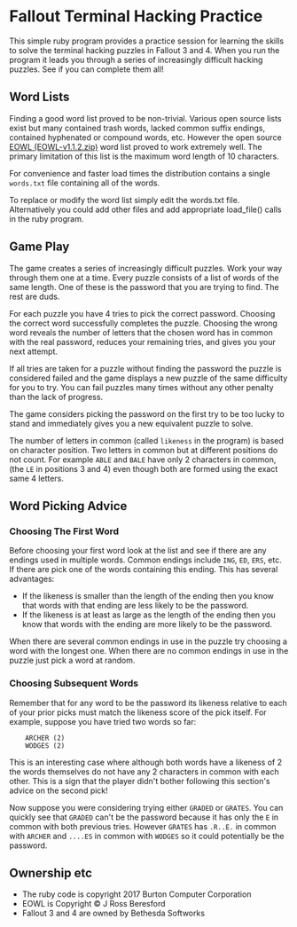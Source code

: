 # Fallout Terminal Hacking Practice

This simple ruby program provides a practice session for learning the skills to solve the terminal hacking puzzles in Fallout 3 and 4.
When you run the program it leads you through a series of increasingly difficult hacking puzzles.
See if you can complete them all!

## Word Lists

Finding a good word list proved to be non-trivial.
Various open source lists exist but many contained trash words, lacked common suffix endings, contained hyphenated or compound words, etc.
However the open source [EOWL (EOWL-v1.1.2.zip)](http://dreamsteep.com/projects/98-software/53-the-english-open-word-list-eowl.html) word list proved to work extremely well.
The primary limitation of this list is the maximum word length of 10 characters.

For convenience and faster load times the distribution contains a single `words.txt` file containing all of the words.

To replace or modify the word list simply edit the words.txt file.  
Alternatively you could add other files and add appropriate load_file() calls in the ruby program.

## Game Play

The game creates a series of increasingly difficult puzzles.
Work your way through them one at a time.
Every puzzle consists of a list of words of the same length.
One of these is the password that you are trying to find.
The rest are duds.

For each puzzle you have 4 tries to pick the correct password.
Choosing the correct word successfully completes the puzzle.
Choosing the wrong word reveals the number of letters that the chosen word has in common with the real password, reduces your remaining tries, and gives you your next attempt.

If all tries are taken for a puzzle without finding the password the puzzle is considered failed and the game displays a new puzzle of the same difficulty for you to try.
You can fail puzzles many times without any other penalty than the lack of progress.

The game considers picking the password on the first try to be too lucky to stand and immediately gives you a new equivalent puzzle to solve.

The number of letters in common (called `likeness` in the program) is based on character position.  Two letters in common but at different positions do not count.  For example `ABLE` and `BALE` have only 2 characters in common, (the `LE` in positions 3 and 4) even though both are formed using the exact same 4 letters.

## Word Picking Advice

### Choosing The First Word

Before choosing your first word look at the list and see if there are any endings used in multiple words.  Common endings include `ING`, `ED`, `ERS`, etc.  If there are pick one of the words containing this ending.  This has several advantages:

- If the likeness is smaller than the length of the ending then you know that words with that ending are less likely to be the password.
- If the likeness is at least as large as the length of the ending then you know that words with the ending are more likely to be the password.

When there are several common endings in use in the puzzle try choosing a word with the longest one.
When there are no common endings in use in the puzzle just pick a word at random.

### Choosing Subsequent Words

Remember that for any word to be the password its likeness relative to each of your prior picks must match the likeness score of the pick itself.
For example, suppose you have tried two words so far:
````
    ARCHER (2)
    WODGES (2)
````

This is an interesting case where although both words have a likeness of 2 the words themselves do not have any 2 characters in common with each other.
This is a sign that the player didn't bother following this section's advice on the second pick!

Now suppose you were considering trying either `GRADED` or `GRATES`.  You can quickly see that `GRADED` can't be the password because it has only the `E` in common with both previous tries.  However `GRATES` has `.R..E.` in common with `ARCHER` and `....ES` in common with `WODGES` so it could potentially be the password.

## Ownership etc

- The ruby code is copyright 2017 Burton Computer Corporation
- EOWL is Copyright © J Ross Beresford
- Fallout 3 and 4 are owned by Bethesda Softworks

